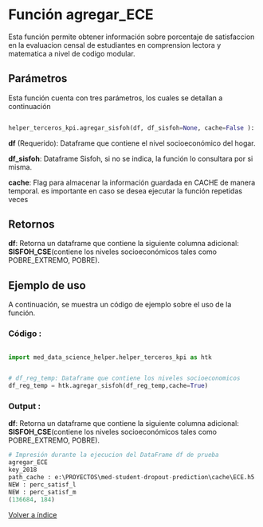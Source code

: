 Función **agregar_ECE**
==============================
<p1> Esta función permite obtener información sobre porcentaje de satisfaccion en la evaluacion censal de estudiantes en comprension lectora y matematica a nivel de codigo modular.</p1>

**<h2>Parámetros</h2>**

<p> Esta función cuenta con tres parámetros, los cuales se detallan a continuación</p>

```Python

helper_terceros_kpi.agregar_sisfoh(df, df_sisfoh=None, cache=False ):

```
<p1><strong>df</strong> (Requerido): Dataframe que contiene el nivel socioeconómico del hogar.</p1>

<p1><strong>df_sisfoh</strong>: Dataframe Sisfoh, si no se indica, la función lo consultara por si misma.</p1>

<p1><strong>cache</strong>: Flag para almacenar la información guardada en CACHE de manera temporal. es importante en caso se desea ejecutar la función repetidas veces</p1>

**<h2>Retornos</h2>**

<p1><strong>df</strong>: Retorna un dataframe que contiene la siguiente columna adicional: <strong>SISFOH_CSE</strong>(contiene los niveles socioeconómicos tales como POBRE_EXTREMO, POBRE).</p1>

<p1> </p1>

**<h2>Ejemplo de uso</h2>**
<p1> A continuación, se muestra un código de ejemplo sobre el uso de la función.</p1>


**<h3>Código :</h3>**
```Python

import med_data_science_helper.helper_terceros_kpi as htk


# df_reg_temp: Dataframe que contiene los niveles socioeconomicos
df_reg_temp = htk.agregar_sisfoh(df_reg_temp,cache=True)

```

**<h3>Output :</h3>**

<p1><strong>df</strong>: Retorna un dataframe que contiene la siguiente columna adicional: <strong>SISFOH_CSE</strong>(contiene los niveles socioeconómicos tales como POBRE_EXTREMO, POBRE).</p1>


```Python
# Impresión durante la ejecucion del DataFrame df de prueba
agregar_ECE
key_2018
path_cache : e:\PROYECTOS\med-student-dropout-prediction\cache\ECE.h5
NEW : perc_satisf_l
NEW : perc_satisf_m
(136684, 184)

```

[Volver a índice](../../docsPrincipal.md ) $~~~~~~~~~~~~~~~~~~~~~~~~~~~~~~~~~~~~~~~~~~~~~~~~~~~~~~~~~~~~~~~~~~~~~~~~~~~~~~~~~~~~~~~~~~~~~~~~~~~~~~~~~~~~~~~~~~~~~~~~~~~~~~~~~~~~~~~~~~~~~~~~~~~~~~~~~~~~~~~$ 
